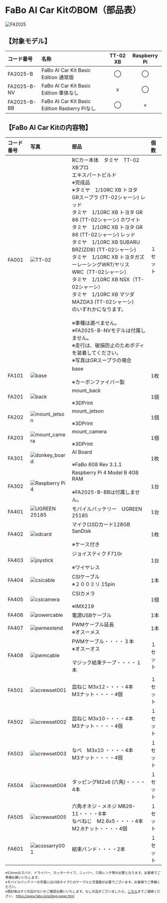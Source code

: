 # FaBo AI Car KitのBOM（部品表）

![FA2025](./../img/AiCarKit0001.JPG)

## 【対象モデル】

|コード番号|名称|TT-02 XB|Raspberry Pi|
|:--|:--|:--:|:--:|
|FA2025-B|FaBo AI Car Kit Basic Edition 通常版|◯|◯|
|FA2025-B-NV|FaBo AI Car Kit Basic Edition 車体なし|x|◯|
|FA2025-B-BB|FaBo AI Car Kit Basic Edition Rasberry Piなし|◯|×|

## 【FaBo AI Car Kitの内容物】

|コード番号|写真|部品|個数|
|:--|:--|:--|:--|
|FA001|![TT-02](./img/bom_fa2025b_001/TT-02XBmodel800840.jpeg)|RCカー本体　タミヤ　TT-02 XBプロ<br>エキスパートビルド<br>※完成品 <br>※タミヤ　1/10RC XB トヨタ　GRスープラ (TT-02シャーシ)  レッド<br>タミヤ　1/10RC XB トヨタ GR 86 (TT-02シャーシ) ホワイト<br>タミヤ　1/10RC XB トヨタ GR 86 (TT-02シャーシ) レッド<br>タミヤ　1/10RC XB SUBARU BRZ(ZD8) (TT-02シャーシ)<br>タミヤ　1/10RC XB トヨタガズーレーシングWRT/ヤリス　WRC（TT-02シャーシ）<br>タミヤ　1/10RC XB NSX（TT-02シャーシ）<br>タミヤ　1/10RC XB マツダ MAZDA3 (TT-02シャーシ)<br>のいずれかになります。<br><br>※車種は選べません。<br>※FA2025-B-NVモデルは付属しません。<br>※走行は、破損防止のためボディを装着してください。<br>※写真はGRスープラの場合|１セット|
|FA101|![base](./img/bom_fa2025b_001/base.JPG)|base<br><br>※カーボンファイバー製|1枚|
|FA201|![back](./img/bom_fa2025b_001/back.JPG)|mount_back<br><br>※3DPrint|1個|
|FA202|![mount_jetson](./img/bom_fa2025b_001/mount_jetson.JPG)|mount_jetson<br><br>※3DPrint|1個|
|FA203|![mount_camera](./img/bom_fa2025b_001/mount_camera.JPG)|mount_camera<br><br>※3DPrint|1個|
|FA301|![donkey_board](./img/bom_fa2025b_001/DNKB311.JPG)|AI Board<br><br>※FaBo 608 Rev 3.1.1|1枚|
|FA302|![Raspberry Pi 4](./img/bom_fa2025b_001/raspberrypi4.JPG)|Raspberry Pi 4 Model B 4GB RAM<br><br>※FA2025-B-BBは付属しません。|1台|
|FA401|![UGREEN 25185 ](./img/bom_fa2025b_001/UGREEN21585.JPG)|モバイルバッテリー　UGREEN 25185|1台|
|FA402|![sdcard](./img/bom_fa2025b_001/sdcard.JPG)|マイクロSDカード128GB<br>SanDisk<br><br>※ケース付き|1枚|
|FA403|![joystick](./img/bom_fa2025b_001/710r.JPG)|ジョイスティク F710r<br><br>※ワイヤレス|1台|
|FA404|![csicable](./img/bom_fa2025b_001/csicable.JPG)|CSIケーブル<br>※２００ミリ 15pin|1本|
|FA405|![csicamera](./img/bom_fa2025b_001/csicamera.JPG)|CSIカメラ<br><br>※IMX219|1個|
|FA406|![powercable](./img/bom_fa2025b_001/powercable.JPG)|電源USBケーブル|1本|
|FA407|![pwmextend](./img/bom_fa2025b_001/pwmextend.JPG)|PWMケーブル延長<br>※オスーメス|1本|
|FA408|![pwmcable](./img/bom_fa2025b_001/pwmcable.JPG)|PWMケーブル・・・・３本<br>※オスーオス<br><br>マジック結束テープ・・・・１本|１セット|
|FA501|![screwset001](./img/bom_fa2025b_001/screwset001.JPG)|皿ねじ M3x12・・・・4本<br>M3ナット・・・・4個|１セット|
|FA502|![screwset002](./img/bom_fa2025b_001/screwset002.JPG)|皿ねじ M3x10・・・・4本<br>M3ナット・・・・4個|１セット|
|FA503|![screwset003](./img/bom_fa2025b_001/screwset003.JPG)|なべ　M3x10 ・・・・4本<br>M3ナット・・・・4個|１セット|
|FA504|![screwset004](./img/bom_fa2025b_001/screwset004.JPG)|タッピングM2x6 (六角)・・・・4本<br>|１セット|
|FA505|![screwset005](./img/bom_fa2025b_001/screwset005.JPG)|六角オネジ・メネジ MB26-11・・・・8本<br>なべねじ　M2.6x5・・・・4本<br>M2.6ナット・・・・4個|１セット|
|FA601|![acsssarry001](./img/bom_fa2025b_001/ascessary001.JPG)|結束バンド・・・・2本|１セット|

<div style="text-align: left;font-size: 75%">
※5.5mmのスパナ、ドライバー、カッターナイフ、ニッパー、六角レンチ等が必要となります。お客様でご準備お願いいたします。<br>※モバイルバッテリーの充電にはUSBタイプＣのケーブルと充電器が必要でございます。お客様でご準備ください。<br>※開封後はすぐ欠品がないかご確認お願いいたします。もし欠品がございましたら、<a href="https://www.fabo.io/p/blog-page.html">こちら</a>までご連絡ください。
<a href="https://www.fabo.io/p/blog-page.html">https://www.fabo.io/p/blog-page.html</a>
</div>

